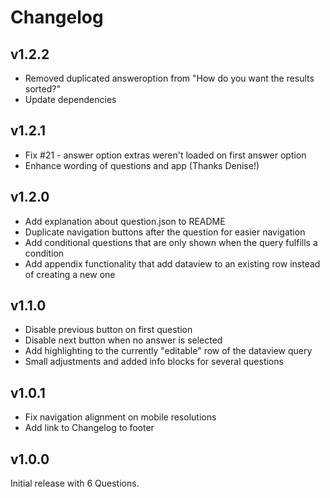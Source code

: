 # Changelog

## v1.2.2

- Removed duplicated answeroption from "How do you want the results sorted?"
- Update dependencies

## v1.2.1 

- Fix #21 - answer option extras weren't loaded on first answer option
- Enhance wording of questions and app (Thanks Denise!)

## v1.2.0

- Add explanation about question.json to README
- Duplicate navigation buttons after the question for easier navigation
- Add conditional questions that are only shown when the query fulfills a condition
- Add appendix functionality that add dataview to an existing row instead of creating a new one

## v1.1.0

- Disable previous button on first question
- Disable next button when no answer is selected
- Add highlighting to the currently "editable" row of the dataview query
- Small adjustments and added info blocks for several questions

## v1.0.1

- Fix navigation alignment on mobile resolutions
- Add link to Changelog to footer

## v1.0.0

Initial release with 6 Questions.